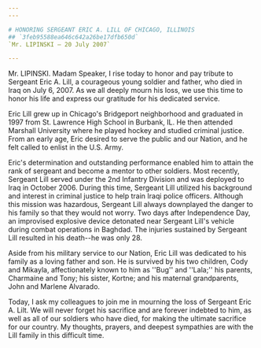 ```yaml
---
---

# HONORING SERGEANT ERIC A. LILL OF CHICAGO, ILLINOIS
## `3feb95588ea646c642a26be17dfb650d`
`Mr. LIPINSKI — 20 July 2007`

---
```



Mr. LIPINSKI. Madam Speaker, I rise today to honor and pay tribute to 
Sergeant Eric A. Lill, a courageous young soldier and father, who died 
in Iraq on July 6, 2007. As we all deeply mourn his loss, we use this 
time to honor his life and express our gratitude for his dedicated 
service.

Eric Lill grew up in Chicago's Bridgeport neighborhood and graduated 
in 1997 from St. Lawrence High School in Burbank, IL. He then attended 
Marshall University where he played hockey and studied criminal 
justice. From an early age, Eric desired to serve the public and our 
Nation, and he felt called to enlist in the U.S. Army.

Eric's determination and outstanding performance enabled him to 
attain the rank of sergeant and become a mentor to other soldiers. Most 
recently, Sergeant Lill served under the 2nd Infantry Division and was 
deployed to Iraq in October 2006. During this time, Sergeant Lill 
utilized his background and interest in criminal justice to help train 
Iraqi police officers. Although this mission was hazardous, Sergeant 
Lill always downplayed the danger to his family so that they would not 
worry. Two days after Independence Day, an improvised explosive device 
detonated near Sergeant Lill's vehicle during combat operations in 
Baghdad. The injuries sustained by Sergeant Lill resulted in his 
death--he was only 28.

Aside from his military service to our Nation, Eric Lill was 
dedicated to his family as a loving father and son. He is survived by 
his two children, Cody and Mikayla, affectionately known to him as 
''Bug'' and ''Lala;'' his parents, Charmaine and Tony; his sister, 
Kortne; and his maternal grandparents, John and Marlene Alvarado.

Today, I ask my colleagues to join me in mourning the loss of 
Sergeant Eric A. Lilt. We will never forget his sacrifice and are 
forever indebted to him, as well as all of our soldiers who have died, 
for making the ultimate sacrifice for our country. My thoughts, 
prayers, and deepest sympathies are with the Lill family in this 
difficult time.
